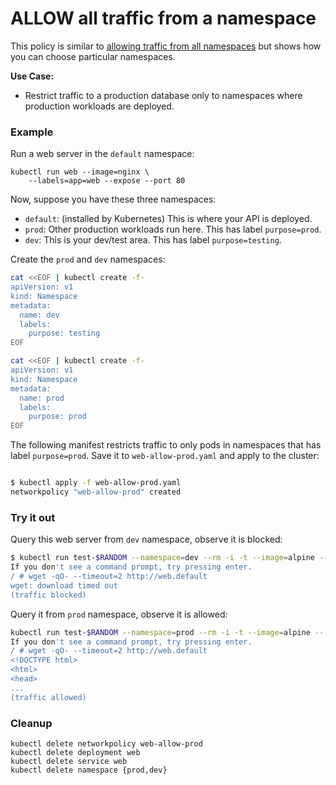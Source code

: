 # ALLOW all traffic from a namespace

This policy is similar to [allowing traffic from all
namespaces](05-allow-traffic-from-all-namespaces.md) but shows how you can
choose particular namespaces.

**Use Case:**
- Restrict traffic to a production database only to namespaces where production
  workloads are deployed.

### Example

Run a web server in the `default` namespace:

    kubectl run web --image=nginx \
        --labels=app=web --expose --port 80

Now, suppose you have these three namespaces:

- `default`: (installed by Kubernetes) This is where your API is deployed.
- `prod`: Other production workloads run here. This has label `purpose=prod`.
- `dev`: This is your dev/test area. This has label `purpose=testing`.

Create the `prod` and `dev` namespaces:

```sh
cat <<EOF | kubectl create -f-
apiVersion: v1
kind: Namespace
metadata:
  name: dev
  labels:
    purpose: testing
EOF
```

```sh
cat <<EOF | kubectl create -f-
apiVersion: v1
kind: Namespace
metadata:
  name: prod
  labels:
    purpose: prod
EOF
```

The following manifest restricts traffic to only pods in namespaces
that has label `purpose=prod`. Save it to `web-allow-prod.yaml`
and apply to the cluster:

```
```

```sh
$ kubectl apply -f web-allow-prod.yaml
networkpolicy "web-allow-prod" created
```

### Try it out

Query this web server from `dev` namespace, observe it is blocked:

```sh
$ kubectl run test-$RANDOM --namespace=dev --rm -i -t --image=alpine -- sh
If you don't see a command prompt, try pressing enter.
/ # wget -qO- --timeout=2 http://web.default
wget: download timed out
(traffic blocked)
```

Query it from `prod` namespace, observe it is allowed:

```sh
kubectl run test-$RANDOM --namespace=prod --rm -i -t --image=alpine -- sh
If you don't see a command prompt, try pressing enter.
/ # wget -qO- --timeout=2 http://web.default
<!DOCTYPE html>
<html>
<head>
...
(traffic allowed)
```

### Cleanup

    kubectl delete networkpolicy web-allow-prod
    kubectl delete deployment web
    kubectl delete service web
    kubectl delete namespace {prod,dev}
